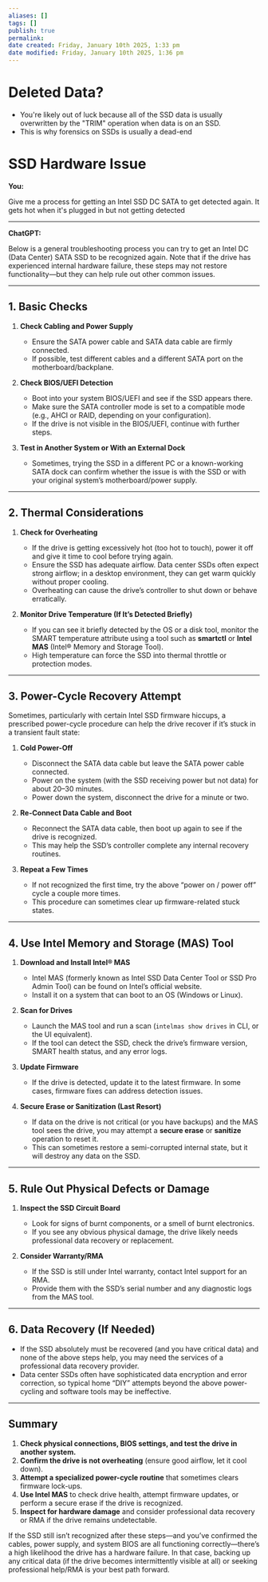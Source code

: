 ```yaml
---
aliases: []
tags: []
publish: true
permalink:
date created: Friday, January 10th 2025, 1:33 pm
date modified: Friday, January 10th 2025, 1:36 pm
---
```


# Deleted Data?

- You're likely out of luck because all of the SSD data is usually overwritten by the "TRIM" operation when data is on an SSD.
- This is why forensics on SSDs is usually a dead-end

# SSD Hardware Issue

**You:**

Give me a process for getting an Intel SSD DC SATA to get detected again.  It gets hot when it's plugged in but not getting detected

* * *

**ChatGPT:**

Below is a general troubleshooting process you can try to get an Intel DC (Data Center) SATA SSD to be recognized again. Note that if the drive has experienced internal hardware failure, these steps may not restore functionality—but they can help rule out other common issues.

* * *

## 1. Basic Checks

1. **Check Cabling and Power Supply**
    
    - Ensure the SATA power cable and SATA data cable are firmly connected.
    - If possible, test different cables and a different SATA port on the motherboard/backplane.
2. **Check BIOS/UEFI Detection**
    
    - Boot into your system BIOS/UEFI and see if the SSD appears there.
    - Make sure the SATA controller mode is set to a compatible mode (e.g., AHCI or RAID, depending on your configuration).
    - If the drive is not visible in the BIOS/UEFI, continue with further steps.
3. **Test in Another System or With an External Dock**
    
    - Sometimes, trying the SSD in a different PC or a known-working SATA dock can confirm whether the issue is with the SSD or with your original system’s motherboard/power supply.

* * *

## 2. Thermal Considerations

1. **Check for Overheating**
    
    - If the drive is getting excessively hot (too hot to touch), power it off and give it time to cool before trying again.
    - Ensure the SSD has adequate airflow. Data center SSDs often expect strong airflow; in a desktop environment, they can get warm quickly without proper cooling.
    - Overheating can cause the drive’s controller to shut down or behave erratically.
2. **Monitor Drive Temperature (If It’s Detected Briefly)**
    
    - If you can see it briefly detected by the OS or a disk tool, monitor the SMART temperature attribute using a tool such as **smartctl** or **Intel MAS** (Intel® Memory and Storage Tool).
    - High temperature can force the SSD into thermal throttle or protection modes.

* * *

## 3. Power-Cycle Recovery Attempt

Sometimes, particularly with certain Intel SSD firmware hiccups, a prescribed power-cycle procedure can help the drive recover if it’s stuck in a transient fault state:

1. **Cold Power-Off**
    
    - Disconnect the SATA data cable but leave the SATA power cable connected.
    - Power on the system (with the SSD receiving power but not data) for about 20–30 minutes.
    - Power down the system, disconnect the drive for a minute or two.
2. **Re-Connect Data Cable and Boot**
    
    - Reconnect the SATA data cable, then boot up again to see if the drive is recognized.
    - This may help the SSD’s controller complete any internal recovery routines.
3. **Repeat a Few Times**
    
    - If not recognized the first time, try the above “power on / power off” cycle a couple more times.
    - This procedure can sometimes clear up firmware-related stuck states.

* * *

## 4. Use Intel Memory and Storage (MAS) Tool

1. **Download and Install Intel® MAS**
    
    - Intel MAS (formerly known as Intel SSD Data Center Tool or SSD Pro Admin Tool) can be found on Intel’s official website.
    - Install it on a system that can boot to an OS (Windows or Linux).
2. **Scan for Drives**
    
    - Launch the MAS tool and run a scan (`intelmas show drives` in CLI, or the UI equivalent).
    - If the tool can detect the SSD, check the drive’s firmware version, SMART health status, and any error logs.
3. **Update Firmware**
    
    - If the drive is detected, update it to the latest firmware. In some cases, firmware fixes can address detection issues.
4. **Secure Erase or Sanitization (Last Resort)**
    
    - If data on the drive is not critical (or you have backups) and the MAS tool sees the drive, you may attempt a **secure erase** or **sanitize** operation to reset it.
    - This can sometimes restore a semi-corrupted internal state, but it will destroy any data on the SSD.

* * *

## 5. Rule Out Physical Defects or Damage

1. **Inspect the SSD Circuit Board**
    
    - Look for signs of burnt components, or a smell of burnt electronics.
    - If you see any obvious physical damage, the drive likely needs professional data recovery or replacement.
2. **Consider Warranty/RMA**
    
    - If the SSD is still under Intel warranty, contact Intel support for an RMA.
    - Provide them with the SSD’s serial number and any diagnostic logs from the MAS tool.

* * *

## 6. Data Recovery (If Needed)

- If the SSD absolutely must be recovered (and you have critical data) and none of the above steps help, you may need the services of a professional data recovery provider.
- Data center SSDs often have sophisticated data encryption and error correction, so typical home “DIY” attempts beyond the above power-cycling and software tools may be ineffective.

* * *

## Summary

1. **Check physical connections, BIOS settings, and test the drive in another system.**
2. **Confirm the drive is not overheating** (ensure good airflow, let it cool down).
3. **Attempt a specialized power-cycle routine** that sometimes clears firmware lock-ups.
4. **Use Intel MAS** to check drive health, attempt firmware updates, or perform a secure erase if the drive is recognized.
5. **Inspect for hardware damage** and consider professional data recovery or RMA if the drive remains undetectable.

If the SSD still isn’t recognized after these steps—and you’ve confirmed the cables, power supply, and system BIOS are all functioning correctly—there’s a high likelihood the drive has a hardware failure. In that case, backing up any critical data (if the drive becomes intermittently visible at all) or seeking professional help/RMA is your best path forward.